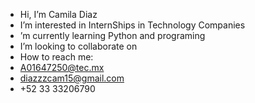 -  Hi, I’m Camila Diaz 
-  I’m interested in InternShips in Technology Companies
- ’m currently learning Python and programing
-  I’m looking to collaborate on 
-  How to reach me:
- A01647250@tec.mx
- diazzzcam15@gmail.com
- +52 33 33206790

<!---
CamilaDiazG/CamilaDiazG is a ✨ special ✨ repository because its `README.md` (this file) appears on your GitHub profile.
You can click the Preview link to take a look at your changes.
--->
